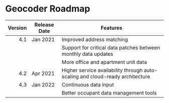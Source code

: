 # Geocoder Roadmap
Version | Release Date | Features
-------: | --------------- | -------------
4.1|Jan 2021|Improved address matching
|||Support for critical data patches between monthly data updates
|||More office and apartment unit data
4.2|Apr 2021|Higher service availability through auto-scaling and cloud-ready architecture
4.3| Jan 2022|Continuous data input|
|||Better occupant data management tools|
